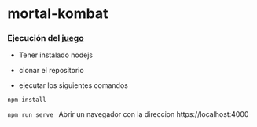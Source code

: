 # mortal-kombat

### Ejecución del [juego](https://mkombat1.herokuapp.com/ "juego pdi")

* Tener instalado nodejs

* clonar el repositorio

* ejecutar los siguientes comandos

`npm install
`

`npm run serve
`
Abrir un navegador con la direccion https://localhost:4000
